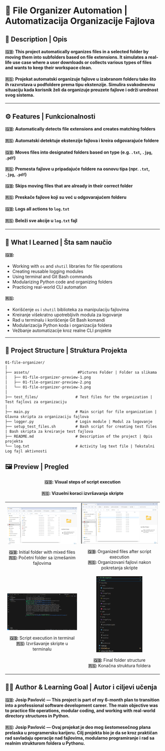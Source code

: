 # 📁 File Organizer Automation | Automatizacija Organizacije Fajlova

## 📌 Description | Opis

#### 🇬🇧: This project automatically organizes files in a selected folder by moving them into subfolders based on file extensions. It simulates a real-life use case where a user downloads or collects various types of files and wants to keep their workspace clean.

#### 🇷🇸: Projekat automatski organizuje fajlove u izabranom folderu tako što ih razvrstava u podfoldere prema tipu ekstenzije. Simulira svakodnevnu situaciju kada korisnik želi da organizuje preuzete fajlove i održi urednost svog sistema.

---

## ⚙️ Features | Funkcionalnosti

#### 🇬🇧: Automatically detects file extensions and creates matching folders

#### 🇷🇸: Automatski detektuje ekstenzije fajlova i kreira odgovarajuće foldere

#### 🇬🇧: Moves files into designated folders based on type (e.g. `.txt`, `.jpg`, `.pdf`)

#### 🇷🇸: Premesta fajlove u pripadajuće foldere na osnovu tipa (npr. `.txt`, `.jpg`, `.pdf`)

#### 🇬🇧: Skips moving files that are already in their correct folder

#### 🇷🇸: Preskače fajlove koji su već u odgovarajućem folderu

#### 🇬🇧: Logs all actions to `log.txt`

#### 🇷🇸: Beleži sve akcije u `log.txt` fajl

---

## 🧠 What I Learned | Šta sam naučio

#### 🇬🇧:
- Working with `os` and `shutil` libraries for file operations
- Creating reusable logging modules
- Using terminal and Git Bash commands
- Modularizing Python code and organizing folders
- Practicing real-world CLI automation

#### 🇷🇸:
- Korišćenje `os` i `shutil` biblioteka za manipulaciju fajlovima
- Kreiranje višekratno upotrebljivih modula za logovanje
- Rad u terminalu i korišćenje Git Bash komandi
- Modularizacija Python koda i organizacija foldera
- Vežbanje automatizacije kroz realne CLI projekte

---

## 📂 Project Structure | Struktura Projekta

```
01-file-organizer/
│
├── assets/                      #Pictures Folder | Folder sa slikama
│   ├── 01-file-organizer-preview-1.png
│   ├── 01-file-organizer-preview-2.png
│   └── 01-file-organizer-preview-3.png
│
├── test_files/                 # Test files for the organization | Test fajlovi za organizaciju
│
├── main.py                     # Main script for file organization | Glavna skripta za organizaciju fajlova
├── logger.py                   # Login module | Modul za logovanje
├── setup_test_files.sh         # Bash script for creating test files | Bash skripta za kreiranje test fajlova
├── README.md                   # Description of the project | Opis projekta
└── log.txt                     # Activity log text file | Tekstalni Log fajl aktivnosti
```


## 🖼️ Preview | Pregled

<h4 align="center"><strong>🇬🇧:</strong> Visual steps of script execution</h4>  
<h4 align="center"><strong>🇷🇸:</strong> Vizuelni koraci izvršavanja skripte</h4>
<div align="center">
  <table>
    <tr>
      <td align="center">
        <img src="assets/01-file-organizer-preview-2.png" width="300"/>
        <p><strong>🇬🇧:</strong> Initial folder with mixed files<br/><strong>🇷🇸:</strong> Početni folder sa izmešanim fajlovima</p>
      </td>
      <td align="center">
        <img src="assets/01-file-organizer-preview-4.png" width="300"/>
        <p><strong>🇬🇧:</strong> Organized files after script execution<br/><strong>🇷🇸:</strong> Organizovani fajlovi nakon pokretanja skripte</p>
      </td>
    </tr>
    <tr>
      <td align="center">
        <img src="assets/01-file-organizer-preview-3.png" width="300"/>
        <p><strong>🇬🇧:</strong> Script execution in terminal<br/><strong>🇷🇸:</strong> Izvršavanje skripte u terminalu</p>
      </td>
      <td align="center">
        <img src="assets/01-file-organizer-preview-1.png" width="150"/>
        <p><strong>🇬🇧:</strong> Final folder structure<br/><strong>🇷🇸:</strong> Konačna struktura foldera</p>
      </td>
    </tr>
  </table>
</div>


## 🧑‍💻 Author & Learning Goal | Autor i ciljevi učenja

#### 🇬🇧: Josip Pavlović — This project is part of my 6-month plan to transition into a professional software development career. The main objective was to practice file operations, modular coding, and working with real-world directory structures in Python.

#### 🇷🇸: Josip Pavlović — Ovaj projekat je deo mog šestomesečnog plana prelaska u programersku karijeru. Cilj projekta bio je da se kroz praktičan rad savladaju operacije nad fajlovima, modularno programiranje i rad sa realnim strukturom foldera u Pythonu.

